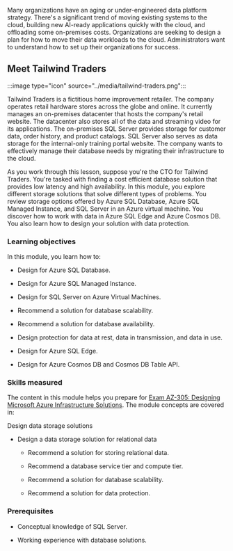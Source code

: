 Many organizations have an aging or under-engineered data platform strategy. There's a significant trend of moving existing systems to the cloud, building new AI-ready applications quickly with the cloud, and offloading some on-premises costs. Organizations are seeking to design a plan for how to move their data workloads to the cloud. Administrators want to understand how to set up their organizations for success. 

## Meet Tailwind Traders

:::image type="icon" source="../media/tailwind-traders.png":::

Tailwind Traders is a fictitious home improvement retailer. The company operates retail hardware stores across the globe and online. It currently manages an on-premises datacenter that hosts the company's retail website. The datacenter also stores all of the data and streaming video for its applications. The on-premises SQL Server provides storage for customer data, order history, and product catalogs. SQL Server also serves as data storage for the internal-only training portal website. The company wants to effectively manage their database needs by migrating their infrastructure to the cloud. 

As you work through this lesson, suppose you're the CTO for Tailwind Traders. You're tasked with finding a cost efficient database solution that provides low latency and high availability. In this module, you explore different storage solutions that solve different types of problems. You review storage options offered by Azure SQL Database, Azure SQL Managed Instance, and SQL Server in an Azure virtual machine. You discover how to work with data in Azure SQL Edge and Azure Cosmos DB. You also learn how to design your solution with data protection. 

### Learning objectives

In this module, you learn how to:

- Design for Azure SQL Database.

- Design for Azure SQL Managed Instance.

- Design for SQL Server on Azure Virtual Machines.

- Recommend a solution for database scalability.

- Recommend a solution for database availability.

- Design protection for data at rest, data in transmission, and data in use.

- Design for Azure SQL Edge.

- Design for Azure Cosmos DB and Cosmos DB Table API. 

### Skills measured

The content in this module helps you prepare for [Exam AZ-305: Designing Microsoft Azure Infrastructure Solutions](/credentials/certifications/exams/az-305/). The module concepts are covered in:

Design data storage solutions

- Design a data storage solution for relational data

   - Recommend a solution for storing relational data.

   - Recommend a database service tier and compute tier.

   - Recommend a solution for database scalability.

   - Recommend a solution for data protection.

### Prerequisites

- Conceptual knowledge of SQL Server.

- Working experience with database solutions.